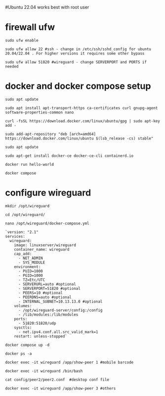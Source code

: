 #Ubuntu 22.04 works best with root user

# firewall ufw

    sudo ufw enable

    sudo ufw allow 22 #ssh - change in /etc/ssh/sshd_config for ubuntu 20.04/22.04 . For higher versions it requires some other bypass

    sudo ufw allow 51820 #wireguard - change SERVERPORT and PORTS if needed


# docker and docker compose setup

    sudo apt update
    
    sudo apt install apt-transport-https ca-certificates curl gnupg-agent software-properties-common nano
    
    curl -fsSL https://download.docker.com/linux/ubuntu/gpg | sudo apt-key add -
    
    sudo add-apt-repository "deb [arch=amd64] https://download.docker.com/linux/ubuntu $(lsb_release -cs) stable"
    
    sudo apt update
    
    sudo apt-get install docker-ce docker-ce-cli containerd.io
    
    docker run hello-world
    
    docker compose

 
# configure wireguard

    
    mkdir /opt/wireguard

    cd /opt/wireguard/
    
    nano /opt/wireguard/docker-compose.yml
    
    `version: "2.1"
    services:
      wireguard:
        image: linuxserver/wireguard
        container_name: wireguard
        cap_add:
          - NET_ADMIN
          - SYS_MODULE
        environment:
          - PUID=1000
          - PGID=1000
          - TZ=Etc/UTC
          - SERVERURL=auto #optional
          - SERVERPORT=51820 #optional
          - PEERS=10 #optional
          - PEERDNS=auto #optional
          - INTERNAL_SUBNET=10.13.13.0 #optional
        volumes:
          - /opt/wireguard-server/config:/config
          - /lib/modules:/lib/modules
        ports:
          - 51820:51820/udp
        sysctls:
          - net.ipv4.conf.all.src_valid_mark=1
        restart: unless-stopped`    
    
    docker compose up -d
    
    docker ps -a
    
    docker exec -it wireguard /app/show-peer 1 #mobile barcode
    
    docker exec -it wireguard /bin/bash
    
    cat config/peer2/peer2.conf  #desktop conf file
    
    docker exec -it wireguard /app/show-peer 3 #others
